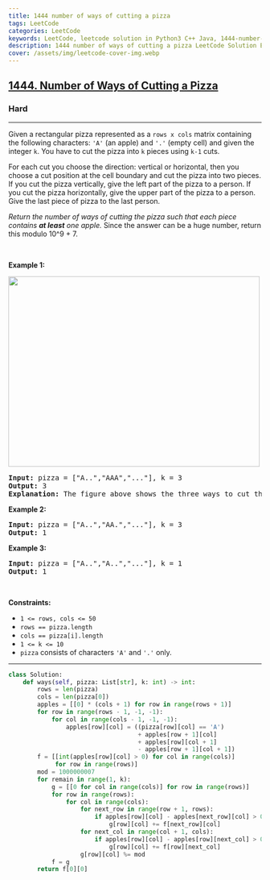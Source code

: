 ```yaml
---
title: 1444 number of ways of cutting a pizza
tags: LeetCode
categories: LeetCode
keywords: LeetCode, leetcode solution in Python3 C++ Java, 1444-number-of-ways-of-cutting-a-pizza solution
description: 1444 number of ways of cutting a pizza LeetCode Solution Explained
cover: /assets/img/leetcode-cover-img.webp
---
```





<h2><a href="https://leetcode.com/problems/number-of-ways-of-cutting-a-pizza/solution/">1444. Number of Ways of Cutting a Pizza</a></h2><h3>Hard</h3><hr><div><p>Given a rectangular pizza represented as a <code>rows x cols</code>&nbsp;matrix containing the following characters: <code>'A'</code> (an apple) and <code>'.'</code> (empty cell) and given the integer <code>k</code>. You have to cut the pizza into <code>k</code> pieces using <code>k-1</code> cuts.&nbsp;</p>

<p>For each cut you choose the direction: vertical or horizontal, then you choose a cut position at the cell boundary and cut the pizza into two pieces. If you cut the pizza vertically, give the left part of the pizza to a person. If you cut the pizza horizontally, give the upper part of the pizza to a person. Give the last piece of pizza to the last person.</p>

<p><em>Return the number of ways of cutting the pizza such that each piece contains <strong>at least</strong> one apple.&nbsp;</em>Since the answer can be a huge number, return this modulo 10^9 + 7.</p>

<p>&nbsp;</p>
<p><strong class="example">Example 1:</strong></p>

<p><strong><img alt="" src="https://assets.leetcode.com/uploads/2020/04/23/ways_to_cut_apple_1.png" style="width: 500px; height: 378px;"></strong></p>

<pre><strong>Input:</strong> pizza = ["A..","AAA","..."], k = 3
<strong>Output:</strong> 3 
<strong>Explanation:</strong> The figure above shows the three ways to cut the pizza. Note that pieces must contain at least one apple.
</pre>

<p><strong class="example">Example 2:</strong></p>

<pre><strong>Input:</strong> pizza = ["A..","AA.","..."], k = 3
<strong>Output:</strong> 1
</pre>

<p><strong class="example">Example 3:</strong></p>

<pre><strong>Input:</strong> pizza = ["A..","A..","..."], k = 1
<strong>Output:</strong> 1
</pre>

<p>&nbsp;</p>
<p><strong>Constraints:</strong></p>

<ul>
	<li><code>1 &lt;= rows, cols &lt;= 50</code></li>
	<li><code>rows ==&nbsp;pizza.length</code></li>
	<li><code>cols ==&nbsp;pizza[i].length</code></li>
	<li><code>1 &lt;= k &lt;= 10</code></li>
	<li><code>pizza</code> consists of characters <code>'A'</code>&nbsp;and <code>'.'</code> only.</li>
</ul></div>

---




```python
class Solution:
    def ways(self, pizza: List[str], k: int) -> int:
        rows = len(pizza)
        cols = len(pizza[0])
        apples = [[0] * (cols + 1) for row in range(rows + 1)]
        for row in range(rows - 1, -1, -1):
            for col in range(cols - 1, -1, -1):
                apples[row][col] = ((pizza[row][col] == 'A')
                                    + apples[row + 1][col]
                                    + apples[row][col + 1]
                                    - apples[row + 1][col + 1])
        f = [[int(apples[row][col] > 0) for col in range(cols)]
             for row in range(rows)]
        mod = 1000000007
        for remain in range(1, k):
            g = [[0 for col in range(cols)] for row in range(rows)]
            for row in range(rows):
                for col in range(cols):
                    for next_row in range(row + 1, rows):
                        if apples[row][col] - apples[next_row][col] > 0:
                            g[row][col] += f[next_row][col]
                    for next_col in range(col + 1, cols):
                        if apples[row][col] - apples[row][next_col] > 0:
                            g[row][col] += f[row][next_col]
                    g[row][col] %= mod
            f = g
        return f[0][0]
```
